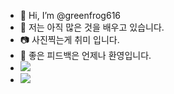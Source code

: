 - 👋 Hi, I’m @greenfrog616
- 🥸 저는 아직 많은 것을 배우고 있습니다.
- 📷 사진찍는게 취미 입니다.
- 🐸 좋은 피드백은 언제나 환영입니다.
- <a href="https://instagram.com/j_xwjx616?igshid=MjEwN2IyYWYwYw=="><img src="https://img.shields.io/badge/instargram-white?style=flat-square&logo=instargram&logoColor=pink&link=https://instagram.com/j_xwjx616?igshid=MjEwN2IyYWYwYw=="/></a>
- <a href="mailto:greenfrog0616@gmail.com"><img src="https://img.shields.io/badge/e-mail-white?style=flat-square&logo=mail&logoColor=red&link=mailto:자신의이메일"/></a>
<!---
greenfrog616/greenfrog616 is a ✨ special ✨ repository because its `README.md` (this file) appears on your GitHub profile.
You can click the Preview link to take a look at your changes.
--->
